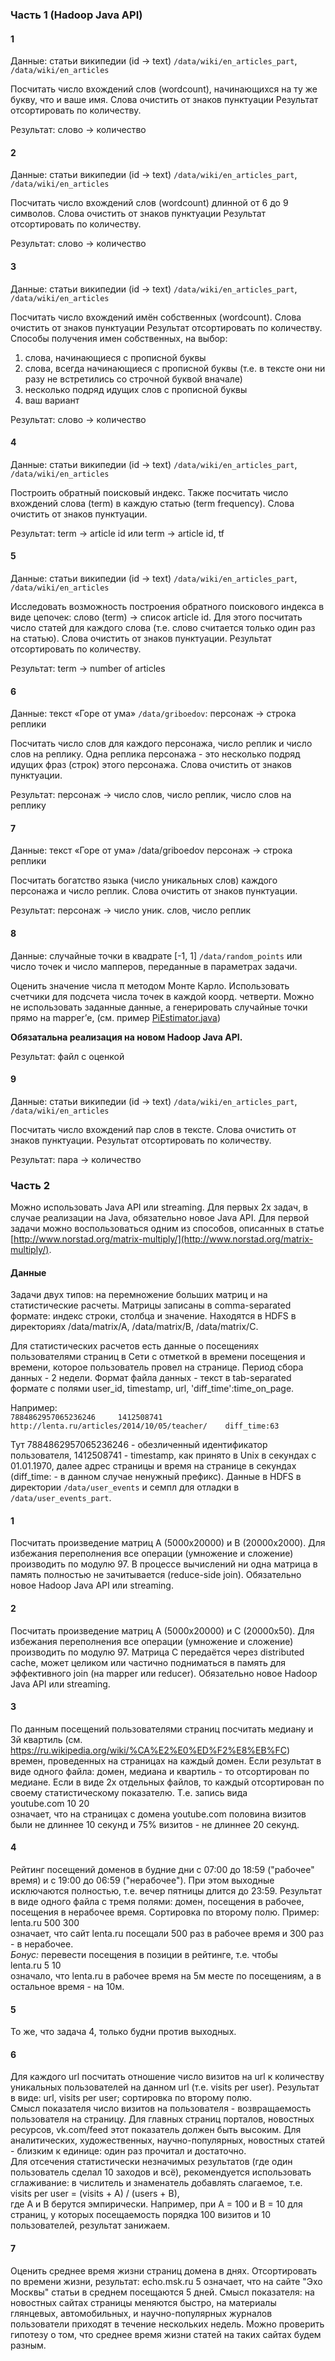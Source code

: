 ### Часть 1 (Hadoop Java API)
#### 1
Данные: статьи википедии (id -> text)
`/data/wiki/en_articles_part`, `/data/wiki/en_articles` 

Посчитать число вхождений слов (wordcount), начинающихся на ту же букву, что и ваше имя. Слова очистить от знаков пунктуации
Результат отсортировать по количеству.

Результат: слово -> количество

#### 2
Данные: статьи википедии (id -> text)
`/data/wiki/en_articles_part`, `/data/wiki/en_articles` 

Посчитать число вхождений слов (wordcount) длинной от 6 до 9 символов. 
Слова очистить от знаков пунктуации
Результат отсортировать по количеству.

Результат: слово -> количество

#### 3
Данные: статьи википедии (id -> text)
`/data/wiki/en_articles_part`, `/data/wiki/en_articles` 

Посчитать число вхождений имён собственных (wordcount). 
Слова очистить от знаков пунктуации
Результат отсортировать по количеству.
Способы получения имен собственных, на выбор:

1. слова, начинающиеся с прописной буквы
2. слова, всегда начинающиеся с прописной буквы (т.е. в тексте они ни разу не встретились со строчной буквой вначале)
3. несколько подряд идущих слов с прописной буквы
4. ваш вариант

Результат: слово -> количество

#### 4

Данные: статьи википедии (id -> text)
`/data/wiki/en_articles_part`, `/data/wiki/en_articles` 

Построить обратный поисковый индекс. Также посчитать число вхождений слова (term) в каждую статью (term frequency). 
Слова очистить от знаков пунктуации.
 
Результат: term -> article id или 
term -> article id, tf

#### 5
Данные: статьи википедии (id -> text)
`/data/wiki/en_articles_part`, `/data/wiki/en_articles` 

Исследовать возможность построения обратного поискового индекса в виде цепочек: слово (term) -> список article id. 
Для этого посчитать число статей для каждого слова (т.е. слово считается только один раз на статью). 
Слова очистить от знаков пунктуации. Результат отсортировать по количеству.
 
Результат: term -> number of articles

#### 6
Данные: текст «Горе от ума» `/data/griboedov`: персонаж -> строка реплики 

Посчитать число слов для каждого персонажа, число реплик и число слов на реплику. 
Одна реплика персонажа - это несколько подряд идущих фраз (строк) этого персонажа.
Слова очистить от знаков пунктуации. 

Результат: персонаж -> число слов, число реплик, число слов на реплику


#### 7
Данные: текст «Горе от ума» /data/griboedov персонаж -> строка реплики 

Посчитать богатство языка (число уникальных слов) каждого персонажа и число реплик. 
Слова очистить от знаков пунктуации. 

Результат: персонаж -> число уник. cлов, число реплик 

#### 8
Данные: случайные точки в квадрате [-1, 1]
`/data/random_points` или число точек и число мапперов, переданные в параметрах задачи.

Оценить значение числа π методом Монте Карло. Использовать счетчики для подсчета числа точек в каждой коорд. четверти.
Можно не использовать заданные данные, а генерировать случайные точки прямо на mapper’е, (см. пример [PiEstimator.java](http://www.docjar.com/html/api/org/apache/hadoop/examples/PiEstimator.java.html)) 

**Обязатальна реализация на новом Hadoop Java API.**

Результат: файл с оценкой

#### 9
Данные: статьи википедии (id -> text)
`/data/wiki/en_articles_part`, `/data/wiki/en_articles` 

Посчитать число вхождений пар слов в тексте.
Слова очистить от знаков пунктуации. 
Результат отсортировать по количеству.

Результат: пара -> количество

### Часть 2
Можно использовать Java API или streaming. Для первых 2х задач, в случае реализации на Java, обязательно новое Java API. Для первой задачи можно воспользоваться одним из способов, описанных в статье [http://www.norstad.org/matrix-multiply/](http://www.norstad.org/matrix-multiply/).

#### Данные
Задачи двух типов: на перемножение больших матриц и на статистические расчеты. Матрицы записаны в comma-separated формате: индекс строки, столбца и значение. Находятся в HDFS в директориях /data/matrix/A,  /data/matrix/B,  /data/matrix/С.

Для статистических расчетов есть данные о посещениях пользователями страниц в Сети с отметкой в времени посещения и времени, которое пользователь провел на странице. Период сбора данных - 2 недели. Формат файла данных - текст в tab-separated формате с полями user_id, timestamp, url, 'diff_time':time_on_page. 

Например:   
`7884862957065236246     1412508741      http://lenta.ru/articles/2014/10/05/teacher/    diff_time:63`   

Тут 7884862957065236246 - обезличенный идентификатор пользователя, 1412508741 - timestamp, как принято в Unix в секундах с 01.01.1970, далее адрес страницы и время на странице в секундах (diff\_time: - в данном случае ненужный префикс). Данные в HDFS в директории `/data/user_events` и семпл для отладки в `/data/user_events_part`.

#### 1
Посчитать произведение матриц A (5000x20000) и B (20000х2000). Для избежания переполнения все операции (умножение и сложение) производить по модулю 97. В процессе вычислений ни одна матрица в память полностью не зачитывается (reduce-side join). Обязательно новое Hadoop Java API или streaming.

#### 2 
Посчитать произведение матриц A (5000x20000) и C (20000х50). Для избежания переполнения все операции (умножение и сложение) производить по модулю 97. Матрица С передаётся через distributed cache, может целиком или частично подниматься в память для эффективного join (на mapper или reducer). Обязательно новое Hadoop Java API или streaming.

#### 3
По данным посещений пользователями страниц посчитать медиану и 3й квартиль (см. https://ru.wikipedia.org/wiki/%CA%E2%E0%ED%F2%E8%EB%FC) времен, проведенных на страницах на каждый домен. Если результат в виде одного файла: домен, медиана и квартиль - то отсортирован по медиане. Если в виде 2х отдельных файлов, то каждый отсортирован по своему статистическому показателю. Т.е. запись вида   
youtube.com  10  20    
означает, что на страницах с домена youtube.com половина визитов были не длиннее 10 секунд и 75% визитов - не длиннее 20 секунд.

#### 4
Рейтинг посещений доменов в будние дни с 07:00 до 18:59 ("рабочее" время) и с 19:00 до 06:59 ("нерабочее"). При этом выходные исключаются полностью, т.е. вечер пятницы длится до 23:59. Результат в виде одного файла с тремя полями: домен, посещения в рабочее, посещения в нерабочее время. Сортировка по второму полю. Пример:   
lenta.ru   500 300  
означает, что сайт lenta.ru посещали 500 раз в рабочее время и 300 раз - в нерабочее.  
*Бонус:* перевести посещения в позиции в рейтинге, т.е. чтобы   
lenta.ru   5 10   
означало, что lenta.ru в рабочее время на 5м месте по посещениям, а в остальное время - на 10м.

#### 5
То же, что задача 4, только будни против выходных.

#### 6
Для каждого url посчитать отношение число визитов на url к количеству уникальных пользователей на данном url (т.е. visits per user). Результат в виде: url, visits per user; сортировка по второму полю.  
Смысл показателя число визитов на пользователя - возвращаемость пользователя на страницу. Для главных страниц порталов, новостных ресурсов, vk.com/feed этот показатель должен быть высоким. Для аналитических, художественных, научно-популярных, новостных статей - близким к единице: один раз прочитал и достаточно.    
Для отсечения статистически незначимых результатов (где один пользователь сделал 10 заходов и всё), рекомендуется использовать сглаживание: в числитель и знаменатель добавлять слагаемое, т.е. 
visits per user = (visits + A) / (users + B),   
где A и B берутся эмпирически. Например, при A = 100 и B = 10 для страниц, у которых посещаемость порядка 100 визитов и 10 пользователей, результат занижаем. 

#### 7
Оценить среднее время жизни страниц домена в днях. Отсортировать по времени жизни, результат:
echo.msk.ru  5
означает, что на сайте "Эхо Москвы" статьи в среднем посещаются 5 дней.
Смысл показателя: на новостных сайтах страницы меняются быстро, на материалы глянцевых, автомобильных, и научно-популярных журналов пользователи приходят в течение нескольких недель. Можно проверить гипотезу о том, что среднее время жизни статей на таких сайтах будем разным.
